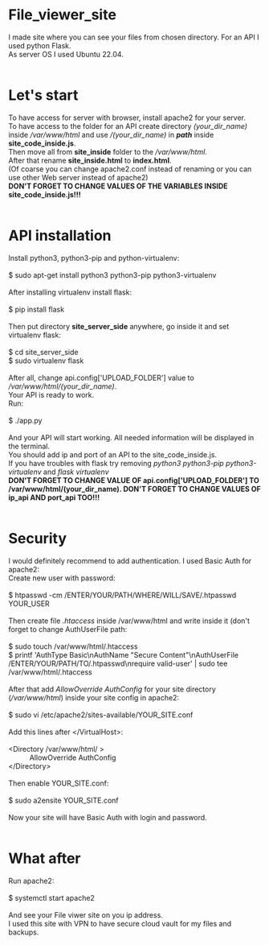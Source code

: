 # File_viewer_site
I made site where you can see your files from chosen directory. For an API I used python Flask.<br>
As server OS I used Ubuntu 22.04.<br>
<br>

# Let's start
To have access for server with browser, install apache2 for your server.<br>
To have access to the folder for an API create directory *(your_dir_name)* inside */var/www/html* and use */(your_dir_name)* in ***path*** inside **site_code_inside.js**.<br>
Then move all from **site_inside**  folder to the */var/www/html*.<br>
After that rename **site_inside.html** to **index.html**.<br>
(Of coarse you can change apache2.conf instead of renaming or you can use other Web server instead of apache2)<br>
****DON'T FORGET TO CHANGE VALUES OF THE VARIABLES INSIDE site_code_inside.js!!!****<br>
<br>

# API installation
Install python3, python3-pip and python-virtualenv:<br>
<br>
$  sudo apt-get install python3 python3-pip python3-virtualenv<br>
<br>
After installing virtualenv install flask:<br>
<br>
$  pip install flask<br>
<br>
Then put directory **site_server_side** anywhere, go inside it and set virtualenv flask:<br>
<br>
$  cd site_server_side<br>
$  sudo virtualenv flask<br>
<br>
After all, change api.config\['UPLOAD_FOLDER'\] value to */var/www/html/(your_dir_name)*.<br>
Your API is ready to work.<br>
Run:<br>
<br>
$  ./app.py<br>
<br>
And your API will start working. All needed information will be displayed in the terminal.<br>
You should add ip and port of an API to the site_code_inside.js.<br>
If you have troubles with flask try removing *python3 python3-pip python3-virtualenv* and *flask virtualenv*<br>
****DON'T FORGET TO CHANGE VALUE OF api.config\['UPLOAD_FOLDER'\] TO /var/www/html/(your_dir_name). DON'T FORGET TO CHANGE VALUES OF ip_api AND port_api TOO!!!****<br>
<br>

# Security
I would definitely recommend to add authentication. I used Basic Auth for apache2:<br>
Create new user with password:<br>
<br>
$  htpasswd -cm /ENTER/YOUR/PATH/WHERE/WILL/SAVE/.htpasswd  YOUR_USER<br>
<br>
Then create file *.htaccess* inside /var/www/html and write inside it (don't forget to change AuthUserFile path:<br>
<br>
$  sudo touch /var/www/html/.htaccess<br>
$  printf 'AuthType Basic\nAuthName "Secure Content"\nAuthUserFile /ENTER/YOUR/PATH/TO/.htpasswd\nrequire valid-user' | sudo tee /var/www/html/.htaccess<br>
<br>
After that add *AllowOverride AuthConfig* for your site directory (*/var/www/html*) inside your site config in apache2:<br>
<br>
$  sudo vi /etc/apache2/sites-available/YOUR_SITE.conf<br>
<br>
Add this lines after \</VirtualHost\>:<br>
<br>
<Directory /var/www/html/ ><br>
&emsp;&emsp;&emsp;AllowOverride AuthConfig<br>
\</Directory\><br>
<br>
Then enable YOUR_SITE.conf:<br>
<br>
$  sudo a2ensite YOUR_SITE.conf<br>
<br>
Now your site will have Basic Auth with login and password.<br>
<br>

# What after
Run apache2:<br>
<br>
$  systemctl start apache2<br>
<br>
And see your File viwer site on you ip address.<br>
I used this site with VPN to have secure cloud vault for my files and backups.<br>



